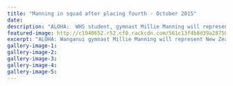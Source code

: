 ```yaml
---
title: "Manning in squad after placing fourth - October 2015"
date: 
description: "ALOHA:  WHS student, gymnast Millie Manning will represent New Zealand in Hawaii in January, after her standout performances at the National Gymsports Championships in Auckland last week."
featured-image: http://c1940652.r52.cf0.rackcdn.com/561c13f4b8d39a28750008c5/Millie-Manning.-Gymsports-Champ-in-AK.-Oct-2015.jpg
excerpt: "ALOHA: Wanganui gymnast Millie Manning will represent New Zealand in Hawaii in January, after her standout performances at the National Gymsports Championships in Auckland last week."
gallery-image-1: 
gallery-image-2: 
gallery-image-3: 
gallery-image-4: 
gallery-image-5: 
---
```

